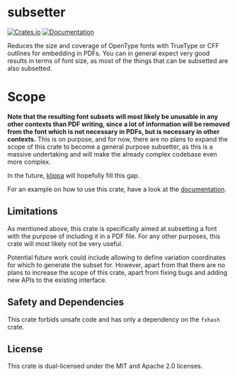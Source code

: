 # subsetter
[![Crates.io](https://img.shields.io/crates/v/subsetter.svg)](https://crates.io/crates/subsetter)
[![Documentation](https://docs.rs/subsetter/badge.svg)](https://docs.rs/subsetter)

Reduces the size and coverage of OpenType fonts with TrueType or CFF outlines for embedding
in PDFs. You can in general expect very good results in terms of font size, as most of the things
that can be subsetted are also subsetted.

# Scope
**Note that the resulting font subsets will most likely be unusable in any other contexts than PDF writing,
since a lot of information will be removed from the font which is not necessary in PDFs, but is
necessary in other contexts.** This is on purpose, and for now, there are no plans to expand the
scope of this crate to become a general purpose subsetter, as this is a massive undertaking and
will make the already complex codebase even more complex.

In the future,
[klippa](https://github.com/googlefonts/fontations/tree/main/klippa) will hopefully fill this gap.

For an example on how to use this crate, have a look at the 
[documentation](https://docs.rs/subsetter/latest/subsetter/).

## Limitations
As mentioned above, this crate is specifically aimed at subsetting a font with the purpose of 
including it in a PDF file. For any other purposes, this crate will most likely not be very useful.

Potential future work could include allowing to define variation coordinates for which to generate
the subset for. However, apart from that there are no plans to increase the scope of this crate, apart from
fixing bugs and adding new APIs to the existing interface.

## Safety and Dependencies
This crate forbids unsafe code and has only a dependency on the `fxhash` crate.

## License
This crate is dual-licensed under the MIT and Apache 2.0 licenses.
